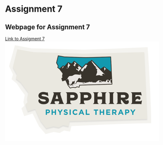 # Assignment 7
## Webpage for Assignment 7
[Link to Assigment 7](https://bridgerfiore.github.io/MART341-WebDesign/Assignment_7/)
![Sapphire PT](./Images/sapphire-pt-shield_730x474.png)